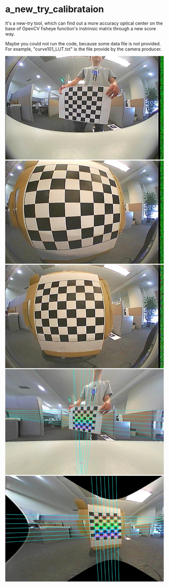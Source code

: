 # a_new_try_calibrataion
It's a new-try tool, which can find out a more accuracy optical center on the base of OpenCV fisheye function's instrinsic matrix through a new score way. <br>

Maybe you could not run the code, because some data file is not provided.<br>
For example, "curve101_LUT.txt" is the file provide by the camera producer. <br>



![](https://github.com/madaiqian/a_new_try_calibrataion/blob/master/image/1.jpg)  
![](https://github.com/madaiqian/a_new_try_calibrataion/blob/master/image/2.jpg)  
![](https://github.com/madaiqian/a_new_try_calibrataion/blob/master/image/3.jpg)  
![](https://github.com/madaiqian/a_new_try_calibrataion/blob/master/image/111.jpg)  
![](https://github.com/madaiqian/a_new_try_calibrataion/blob/master/image/333.jpg)  
